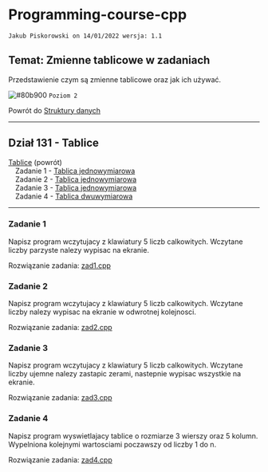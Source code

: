 # Programming-course-cpp

`Jakub Piskorowski on 14/01/2022 wersja: 1.1`

## Temat: Zmienne tablicowe w zadaniach

Przedstawienie czym są zmienne tablicowe oraz jak ich używać.

![#80b900](https://via.placeholder.com/15/80b900/000000?text=+) `Poziom 2`

Powrót do [Struktury danych](/1-programowanie-strukturalne/1-3-struktury-danych/README.md)

---

## Dział 131 - Tablice

[Tablice](/1-programowanie-strukturalne/1-3-struktury-danych/1-3-1-tablice/README.md) (powrót) \
&emsp;Zadanie 1 - [Tablica jednowymiarowa](#zadanie-1) \
&emsp;Zadanie 2 - [Tablica jednowymiarowa](#zadanie-2) \
&emsp;Zadanie 3 - [Tablica jednowymiarowa](#zadanie-3) \
&emsp;Zadanie 4 - [Tablica dwuwymiarowa](#zadanie-4)

---

### Zadanie 1

Napisz program wczytujacy z klawiatury 5 liczb calkowitych. Wczytane liczby parzyste nalezy wypisac na ekranie.

Rozwiązanie zadania: [zad1.cpp](zad1.cpp)

### Zadanie 2

Napisz program wczytujacy z klawiatury 5 liczb calkowitych. Wczytane liczby nalezy wypisac na ekranie w odwrotnej kolejnosci.

Rozwiązanie zadania: [zad2.cpp](zad2.cpp)

### Zadanie 3

Napisz program wczytujacy z klawiatury 5 liczb calkowitych. Wczytane liczby ujemne nalezy zastapic zerami, nastepnie wypisac wszystkie na ekranie.

Rozwiązanie zadania: [zad3.cpp](zad3.cpp)

### Zadanie 4

Napisz program wyswietlajacy tablice o rozmiarze 3 wierszy oraz 5 kolumn. Wypelniona kolejnymi wartosciami poczawszy od liczby 1 do n.

Rozwiązanie zadania: [zad4.cpp](zad4.cpp)

